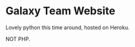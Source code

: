 Galaxy Team Website
==================

Lovely python this time around, hosted on Heroku.


NOT PHP.
